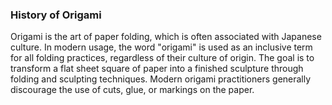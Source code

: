 ### History of Origami

Origami is the art of paper folding, which is often associated with Japanese culture. In modern usage, the word "origami" is used as an inclusive term for all folding practices, regardless of their culture of origin. The goal is to transform a flat sheet square of paper into a finished sculpture through folding and sculpting techniques. Modern origami practitioners generally discourage the use of cuts, glue, or markings on the paper.

